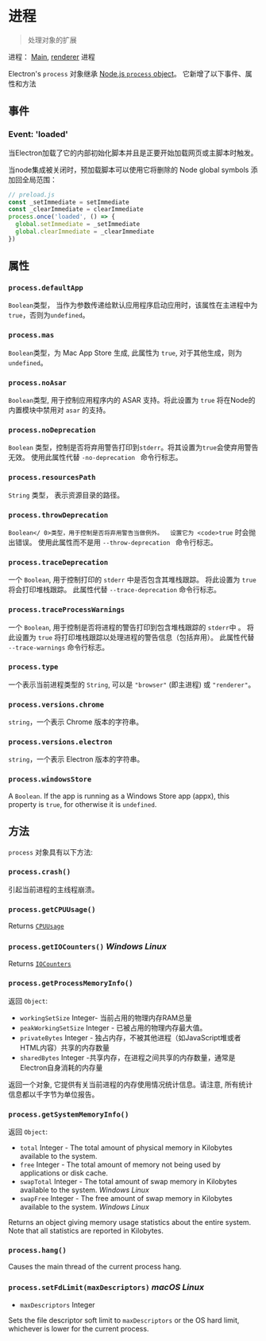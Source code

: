 # 进程

> 处理对象的扩展

进程： [Main](../glossary.md#main-process), [renderer](../glossary.md#renderer-process) 进程

Electron's `process` 对象继承 [Node.js `process` object](https://nodejs.org/api/process.html)。 它新增了以下事件、属性和方法

## 事件

### Event: 'loaded'

当Electron加载了它的内部初始化脚本并且是正要开始加载网页或主脚本时触发。

当node集成被关闭时，预加载脚本可以使用它将删除的 Node global symbols 添加回全局范围：

```javascript
// preload.js
const _setImmediate = setImmediate
const _clearImmediate = clearImmediate
process.once('loaded', () => {
  global.setImmediate = _setImmediate
  global.clearImmediate = _clearImmediate
})
```

## 属性

### `process.defaultApp`

`Boolean`类型， 当作为参数传递给默认应用程序启动应用时，该属性在主进程中为` true `，否则为` undefined `。

### `process.mas`

` Boolean `类型，为 Mac App Store 生成, 此属性为 ` true `, 对于其他生成，则为 ` undefined `。

### `process.noAsar`

` Boolean `类型, 用于控制应用程序内的 ASAR 支持。将此设置为 ` true ` 将在Node的内置模块中禁用对 ` asar ` 的支持。

### `process.noDeprecation`

`Boolean` 类型，控制是否将弃用警告打印到`stderr`。将其设置为`true`会使弃用警告无效。 使用此属性代替 `-no-deprecation ` 命令行标志。

### `process.resourcesPath`

` String ` 类型， 表示资源目录的路径。

### `process.throwDeprecation`

`Boolean</ 0>类型，用于控制是否将弃用警告当做例外。  设置它为 <code>true` 时会抛出错误。 使用此属性而不是用 `--throw-deprecation ` 命令行标志。

### `process.traceDeprecation`

一个 ` Boolean `, 用于控制打印的 ` stderr ` 中是否包含其堆栈跟踪。 将此设置为 ` true ` 将会打印堆栈跟踪。 此属性代替 `--trace-deprecation` 命令行标志。

### `process.traceProcessWarnings`

一个 ` Boolean `, 用于控制是否将进程的警告打印到包含堆栈跟踪的 ` stderr `中 。 将此设置为 ` true ` 将打印堆栈跟踪以处理进程的警告信息（包括弃用）。 此属性代替 `--trace-warnings` 命令行标志。

### `process.type`

一个表示当前进程类型的 ` String `, 可以是 ` "browser" ` (即主进程) 或 ` "renderer" `。

### `process.versions.chrome`

` string `，一个表示 Chrome 版本的字符串。

### `process.versions.electron`

` string `，一个表示 Electron 版本的字符串。

### `process.windowsStore`

A `Boolean`. If the app is running as a Windows Store app (appx), this property is `true`, for otherwise it is `undefined`.

## 方法

` process ` 对象具有以下方法:

### `process.crash()`

引起当前进程的主线程崩溃。

### `process.getCPUUsage()`

Returns [`CPUUsage`](structures/cpu-usage.md)

### `process.getIOCounters()` *Windows* *Linux*

Returns [`IOCounters`](structures/io-counters.md)

### `process.getProcessMemoryInfo()`

返回 ` Object `:

* `workingSetSize` Integer- 当前占用的物理内存RAM总量
* `peakWorkingSetSize` Integer - 已被占用的物理内存最大值。
* `privateBytes` Integer - 独占内存，不被其他进程（如JavaScript堆或者HTML内容）共享的内存数量
* `sharedBytes` Integer -共享内存，在进程之间共享的内存数量，通常是Electron自身消耗的内存量

返回一个对象, 它提供有关当前进程的内存使用情况统计信息。请注意, 所有统计信息都以千字节为单位报告。

### `process.getSystemMemoryInfo()`

返回 ` Object `:

* `total` Integer - The total amount of physical memory in Kilobytes available to the system.
* `free` Integer - The total amount of memory not being used by applications or disk cache.
* `swapTotal` Integer - The total amount of swap memory in Kilobytes available to the system. *Windows* *Linux*
* `swapFree` Integer - The free amount of swap memory in Kilobytes available to the system. *Windows* *Linux*

Returns an object giving memory usage statistics about the entire system. Note that all statistics are reported in Kilobytes.

### `process.hang()`

Causes the main thread of the current process hang.

### `process.setFdLimit(maxDescriptors)` *macOS* *Linux*

* `maxDescriptors` Integer

Sets the file descriptor soft limit to `maxDescriptors` or the OS hard limit, whichever is lower for the current process.